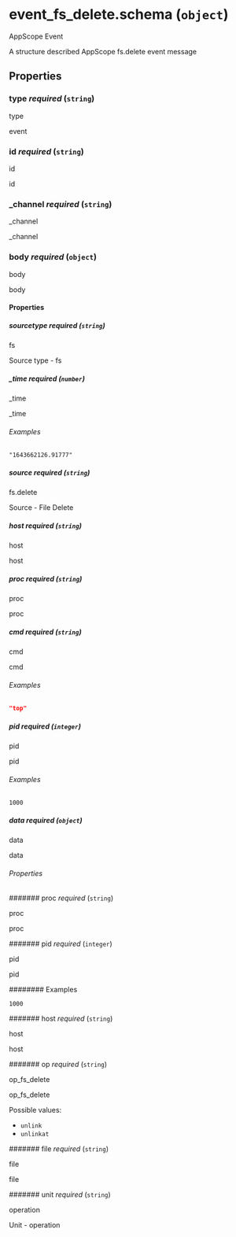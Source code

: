 # event_fs_delete.schema (`object`)

AppScope Event

A structure described AppScope fs.delete event message

## Properties

### type _required_ (`string`)

type

event

### id _required_ (`string`)

id

id

### _channel _required_ (`string`)

_channel

_channel

### body _required_ (`object`)

body

body

#### Properties

##### sourcetype _required_ (`string`)

fs

Source type - fs

##### _time _required_ (`number`)

_time

_time

###### Examples

`"1643662126.91777"`

##### source _required_ (`string`)

fs.delete

Source - File Delete

##### host _required_ (`string`)

host

host

##### proc _required_ (`string`)

proc

proc

##### cmd _required_ (`string`)

cmd

cmd

###### Examples

```json
"top"
```

##### pid _required_ (`integer`)

pid

pid

###### Examples

`1000`

##### data _required_ (`object`)

data

data

###### Properties

####### proc _required_ (`string`)

proc

proc

####### pid _required_ (`integer`)

pid

pid

######## Examples

`1000`

####### host _required_ (`string`)

host

host

####### op _required_ (`string`)

op_fs_delete

op_fs_delete

Possible values:

- `unlink`
- `unlinkat`

####### file _required_ (`string`)

file

file

####### unit _required_ (`string`)

operation

Unit - operation

